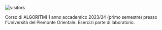 ![visitors](https://AlessandroZappatore.UNIUPO_ALGORITMI_1/badge?page_id=page.id)

Corso di ALGORITMI 1 anno accademico 2023/24 (primo semestre) presso l'Università del Piemonte Orientale. Esercizi parte di laboratorio.
